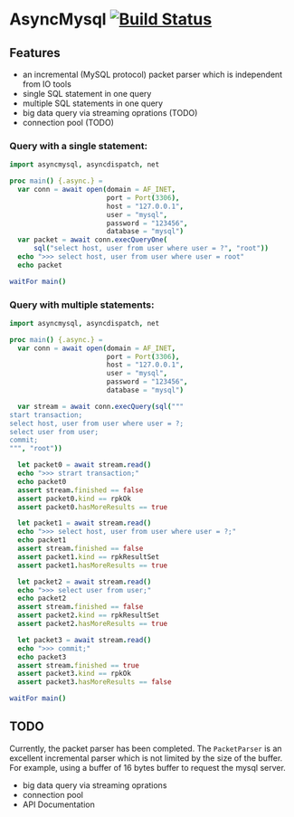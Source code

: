 # AsyncMysql [![Build Status](https://travis-ci.org/tulayang/asyncmysql.svg?branch=master)](https://travis-ci.org/tulayang/asyncmysql)

## Features

* an incremental (MySQL protocol) packet parser which is independent from IO tools 
* single SQL statement in one query
* multiple SQL statements in one query
* big data query via streaming oprations (TODO)
* connection pool (TODO)

### Query with a single statement:

```nim
import asyncmysql, asyncdispatch, net

proc main() {.async.} =
  var conn = await open(domain = AF_INET, 
                        port = Port(3306), 
                        host = "127.0.0.1", 
                        user = "mysql", 
                        password = "123456", 
                        database = "mysql")
  var packet = await conn.execQueryOne(
      sql("select host, user from user where user = ?", "root")) 
  echo ">>> select host, user from user where user = root"
  echo packet

waitFor main()
```

### Query with multiple statements:

```nim
import asyncmysql, asyncdispatch, net

proc main() {.async.} =
  var conn = await open(domain = AF_INET, 
                        port = Port(3306), 
                        host = "127.0.0.1", 
                        user = "mysql", 
                        password = "123456", 
                        database = "mysql")

  var stream = await conn.execQuery(sql("""
start transaction;
select host, user from user where user = ?;
select user from user;
commit;
""", "root"))

  let packet0 = await stream.read()
  echo ">>> strart transaction;"
  echo packet0
  assert stream.finished == false
  assert packet0.kind == rpkOk
  assert packet0.hasMoreResults == true

  let packet1 = await stream.read()
  echo ">>> select host, user from user where user = ?;"
  echo packet1
  assert stream.finished == false
  assert packet1.kind == rpkResultSet
  assert packet1.hasMoreResults == true

  let packet2 = await stream.read()
  echo ">>> select user from user;"
  echo packet2
  assert stream.finished == false
  assert packet2.kind == rpkResultSet
  assert packet2.hasMoreResults == true

  let packet3 = await stream.read()
  echo ">>> commit;"
  echo packet3
  assert stream.finished == true
  assert packet3.kind == rpkOk
  assert packet3.hasMoreResults == false

waitFor main()
```

## TODO 

Currently, the packet parser has been completed. The ``PacketParser`` is an excellent incremental parser which is not limited by the size of the buffer. For example, using a buffer of 16 bytes buffer to request the mysql server.

* big data query via streaming oprations
* connection pool
* API Documentation


